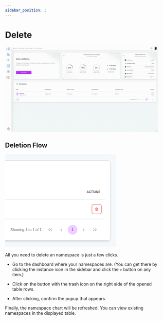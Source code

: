 ```yaml
---
sidebar_position: 3
---
```


# Delete

![All you need to delete an namespace is just a few clicks.](./img/delete-ns.gif)

## Deletion Flow

![Delete Namespace](./img/delete-ns.png)

All you need to delete an namespace is just a few clicks.

- Go to the dashboard where your namespaces are. (You can get there by clicking the instance icon in the sidebar and click the `>` button on any item.)

- Click on the button with the trash icon on the right side of the opened table rows.

- After clicking, confirm the popup that appears.

Finally, the namespace chart will be refreshed. You can view existing namespaces in the displayed table.
